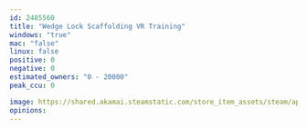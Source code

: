 ```yaml
---
id: 2485560
title: "Wedge Lock Scaffolding VR Training"
windows: "true"
mac: "false"
linux: false
positive: 0
negative: 0
estimated_owners: "0 - 20000"
peak_ccu: 0

image: https://shared.akamai.steamstatic.com/store_item_assets/steam/apps/2485560/header.jpg?t=1721737112
opinions:
---
```

